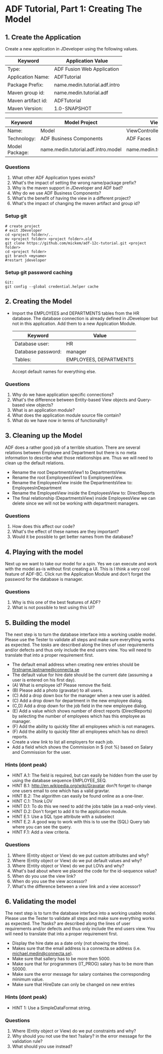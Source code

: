 # ADF Tutorial, Part 1: Creating The Model

## 1. Create the Application

Create a new application in JDeveloper using the following values.

Keyword           | Application Value
------------------|------------------------------------
Type:             | ADF Fusion Web Application
Application Name: | ADFTutorial
Package Prefix:   | name.medin.tutorial.adf.intro
Maven group id:   | name.medin.tutorial.adf
Maven artifact id:| ADFTutorial
Maven Version:    | 1.0-SNAPSHOT

Keyword           | Model Project                       | View Project
------------------|-------------------------------------|------------------------------------
Name:             | Model                               | ViewController
Technology:       | ADF Business Components             | ADF Faces
Model Package:    | name.medin.tutorial.adf.intro.model | name.medin.tutorial.adf.intro.view

### Questions

1.	What other ADF Application types exists?
2.	What's the impact of setting the wrong name/package prefix?
3.	Why is the maven support in JDeveloper and ADF bad?
4.	Why do we use ADF Business Components?
5.	What's the benefit of having the view in a different project?
6.	What's the impact of changing the maven artifact and group id?

### Setup git

```
# create project
# exit JDeveloper
cd <project folder>/..
mv <project folder> <project folder>.old
git clone https://github.com/mickem/adf-12c-tutorial.git <project folder>
cd <project folder>
git branch <myname>
#restart jdeveloper
```

### Setup git password caching

```
Git:
git config --global credential.helper cache
```

## 2. Creating the Model

* Import the EMPLOYEES and DEPARTMENTS tables from the HR database.
  The database connection is already defined in JDeveloper but not in this application.
  Add them to a new Application Module.
  
  Keyword            | Value                                          
  -------------------|----------------------------------------------
  Database user:     | HR
  Database password: | manager
  Tables:            | EMPLOYEES, DEPARTMENTS

  Accept default names for everything else.

### Questions

1.	Why do we have application specific connections?
2.	What's the difference between Entity-based View objects and Query-based view objects?
3.	What is an application module?
4.	What does the application module source file contain?
5.	What do we have now in terms of functionality?

## 3. Cleaning up the Model

ADF does a rather good job of a terrible situation. 
There are several relations between Employee and Department but there is no meta information to describe what those relationships are.
Thus we will need to clean up the default relations.
 
* Rename the root DepartmentsView1 to DepartmentsView.
* Rename the root ExmployeesView1 to ExmployeesView.
* Rename the EmployeesView inside the DepartmentsView to: EmployeesInDepartment
* Rename the EmployeeView inside the EmployeesView to: DirectReports
* The final relationship (DepartmentsView) inside EmployeesView we can delete since we will not be working with department managers.
 
### Questions

1.	How does this affect our code?
2.	What's the effect of these names are they important?
3.	Would it be possible to get better names from the database?

## 4. Playing with the model

Next up we want to take our model for a spin. Yes we can execute and work with the model as-is without first creating a UI. 
This is I think a very cool feature of ADF-BC.
Click run the Application Module and don't forget the password for the database is manager.
 
### Questions

1.	Why is this one of the best features of ADF?
2.	What is not possible to test using this UI?

## 5. Building the model

The next step is to turn the database interface into a working usable model. 
Please use the Tester to validate all steps and make sure everything works as expected. 
The *tasks* are described along the lines of user requirements and/or defects and thus only include the end users view. 
You will need to translate that into a proper requirement first.

- The default email address when creating new entries should be firstname.lastname@connecta.se
- The default value for hire date should be the current date (assuming a user is entered on his first day).
- (A) What is employee id? Please remove the field.
- (B) Please add a photo (gravatar) to all users.
- (C) Add a drop down box for the manager when a new user is added.
- (C) Add a drop down for department in the new employee dialog.
- (C,D) Add a drop down for the job field in the new employee dialog.
- (E) Add a value which shows number of direct reports (DirectReports) by selecting the number of employees which has this employee as manager. 
- (F) Add the ability to quickly filter all employees which is not managers.
- (F) Add the ability to quickly filter all employees which has no direct reports.
- Create a view link to list all employers for each job.
- Add a field which shows the Commission in $ (not %) based on Salary and Commission for the user.

### Hints (dont peak)

* HINT A.1: The field is required, but can easily be hidden from the user by using the database sequence EMPLOYEE_SEQ.
* HINT B.1: http://en.wikipedia.org/wiki/Gravatar don?t forget to change one users email to one which has a valid gravtar.
* HINT B.2: The algorithm can easily be found online as a one-liner.
* HINT C.1: Think LOV
* HINT D.1: To do this we need to add the jobs table (as a read-only view).
* HINT D.2: Don't forget to add it to the application module.
* HINT E.1: Use a SQL type attribute with a subselect
* HINT E.2: A good way to work with this is to use the (SQL) Query tab where you can see the query.
* HINT F.1: Add a view criteria.

### Questions

1.	Where (Entity object or View) do we put custom attributes and why?
2.	Where (Entity object or View) do we put default values and why?
3.	Where (Entity object or View) do we put LOVs and why?
4.	What's bad about where we placed the code for the id-sequence value? 
5.	When do you use the view link?
6.	When do you use the view accessor?
7.	What's the difference between a view link and a view accessor?

## 6. Validating the model

The next step is to turn the database interface into a working usable model. Please use the Tester to validate all steps and make sure everything works as expected. The ?tasks? are described along the lines of user requirements and/or defects and thus only include the end users view. You will need to translate that into a proper requirement first.

- Display the hire date as a date only (not showing the time).
- Makes sure that the email address is a connecta.se address (i.e. michael.medin@connecta.se).
- Make sure that sallery has to be more then 5000.
- Make sure that for programmers (IT_PROG) salary has to be more than 50000.
- Make sure the error message for salary containes the corresponding minimum value.
- Make sure that HireDate can only be changed on new entries

### Hints (dont peak)

* HINT 1: Use a SimpleDataFormat string.

### Questions

1.	Where (Entity object or View) do we put constraints and why?
2.	Why should you not use the text ?salary? in the error message for the validation rule?
3.	What should you use instead?

